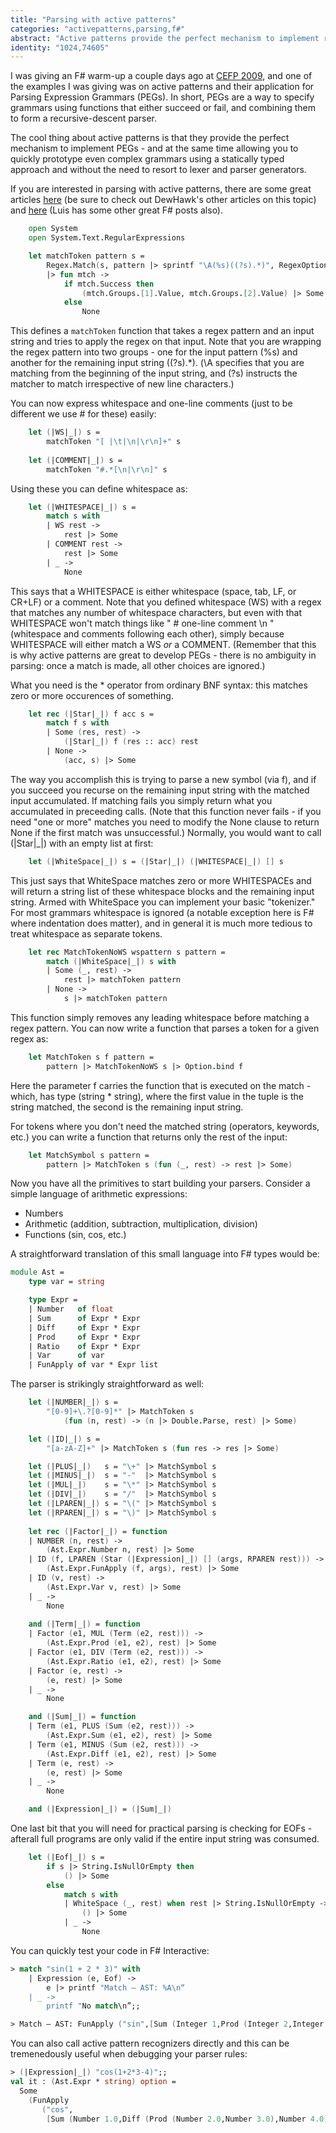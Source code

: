 ```yaml
---
title: "Parsing with active patterns"
categories: "activepatterns,parsing,f#"
abstract: "Active patterns provide the perfect mechanism to implement recursive-descent parsers - allowing you to quickly prototype even complex grammars using a statically typed approach and without the need to resort to lexer and parser generators."
identity: "1024,74605"
---
```

I was giving an F# warm-up a couple days ago at [CEFP 2009](http://www.inf.elte.hu/english/conf/tfp_cefp_2009/Lapok/index.aspx), and one of the examples I was giving was on active patterns and their application for Parsing Expression Grammars (PEGs). In short, PEGs are a way to specify grammars using functions that either succeed or fail, and combining them to form a recursive-descent parser.

The cool thing about active patterns is that they provide the perfect mechanism to implement PEGs - and at the same time allowing you to quickly prototype even complex grammars using a statically typed approach and without the need to resort to lexer and parser generators.

If you are interested in parsing with active patterns, there are some great articles [here</a> (be sure to check out DewHawk's other articles on this topic) and <a href="http://langexplr.blogspot.com/2008/11/using-mgrammar-parser-from-f.html">here](http://devhawk.net/2008/01/29/Practical+F+Parsing+Recursion+And+Predicate+Functions.aspx) (Luis has some other great F# posts also).

```fsharp
    open System
    open System.Text.RegularExpressions

    let matchToken pattern s =
        Regex.Match(s, pattern |> sprintf "\A(%s)((?s).*)", RegexOptions.Multiline)
        |> fun mtch ->
            if mtch.Success then
                (mtch.Groups.[1].Value, mtch.Groups.[2].Value) |> Some
            else
                None
```

This defines a `matchToken` function that takes a regex pattern and an input string and tries to apply the regex on that input. Note that you are wrapping the regex pattern into two groups - one for the input pattern (%s) and another for the remaining input string ((?s).*). (\A specifies that you are matching from the beginning of the input string, and (?s) instructs the matcher to match irrespective of new line characters.)

You can now express whitespace and one-line comments (just to be different we use # for these) easily:

```fsharp
    let (|WS|_|) s =
        matchToken "[ |\t|\n|\r\n]+" s
    
    let (|COMMENT|_|) s =
        matchToken "#.*[\n|\r\n]" s
```

Using these you can define whitespace as:

```fsharp
    let (|WHITESPACE|_|) s =
        match s with
        | WS rest ->
            rest |> Some
        | COMMENT rest ->
            rest |> Some
        | _ ->
            None
```

This says that a WHITESPACE is either whitespace (space, tab, LF, or CR+LF) or a comment. Note that you defined whitespace (WS) with a regex that matches any number of whitespace characters, but even with that WHITESPACE won't match things like " # one-line comment \n " (whitespace and comments following each other), simply because WHITESPACE will either match a WS *or* a COMMENT. (Remember that this is why active patterns are great to develop PEGs - there is no ambiguity in parsing: once a match is made, all other choices are ignored.)

What you need is the * operator from ordinary BNF syntax: this matches zero or more occurences of something.

```fsharp
    let rec (|Star|_|) f acc s =
        match f s with
        | Some (res, rest) ->
            (|Star|_|) f (res :: acc) rest
        | None ->
            (acc, s) |> Some
```

The way you accomplish this is trying to parse a new symbol (via f), and if you succeed you recurse on the remaining input string with the matched input accumulated. If matching fails you simply return what you accumulated in preceeding calls. (Note that this function never fails - if you need "one or more" matches you need to modify the None clause to return None if the first match was unsuccessful.) Normally, you would want to call (|Star|_|) with an empty list at first:

```fsharp
    let (|WhiteSpace|_|) s = (|Star|_|) (|WHITESPACE|_|) [] s
```

This just says that WhiteSpace matches zero or more WHITESPACEs and will return a string list of these whitespace blocks and the remaining input string.
Armed with WhiteSpace you can implement your basic "tokenizer." For most grammars whitespace is ignored (a notable exception here is F# where indentation does matter), and in general it is much more tedious to treat whitespace as separate tokens.

```fsharp
    let rec MatchTokenNoWS wspattern s pattern =
        match (|WhiteSpace|_|) s with
        | Some (_, rest) ->
            rest |> matchToken pattern
        | None ->
            s |> matchToken pattern
```

This function simply removes any leading whitespace before matching a regex pattern. You can now write a function that parses a token for a given regex as:

```fsharp
    let MatchToken s f pattern =
        pattern |> MatchTokenNoWS s |> Option.bind f
```

Here the parameter f carries the function that is executed on the match - which, has type (string * string), where the first value in the tuple is the string matched, the second is the remaining input string.

For tokens where you don't need the matched string (operators, keywords, etc.) you can write a function that returns only the rest of the input:

```fsharp
    let MatchSymbol s pattern =
        pattern |> MatchToken s (fun (_, rest) -> rest |> Some)
```

Now you have all the primitives to start building your parsers. Consider a simple language of arithmetic expressions:

 * Numbers
 * Arithmetic (addition, subtraction, multiplication, division)
 * Functions (sin, cos, etc.)

A straightforward translation of this small language into F# types would be:

```fsharp
module Ast =
    type var = string

    type Expr =
    | Number   of float
    | Sum      of Expr * Expr
    | Diff     of Expr * Expr
    | Prod     of Expr * Expr
    | Ratio    of Expr * Expr
    | Var      of var
    | FunApply of var * Expr list
```

The parser is strikingly straightforward as well:

```fsharp
    let (|NUMBER|_|) s =
        "[0-9]+\.?[0-9]*" |> MatchToken s
            (fun (n, rest) -> (n |> Double.Parse, rest) |> Some)

    let (|ID|_|) s =
        "[a-zA-Z]+" |> MatchToken s (fun res -> res |> Some)

    let (|PLUS|_|)   s = "\+" |> MatchSymbol s
    let (|MINUS|_|)  s = "-"  |> MatchSymbol s
    let (|MUL|_|)    s = "\*" |> MatchSymbol s
    let (|DIV|_|)    s = "/"  |> MatchSymbol s
    let (|LPAREN|_|) s = "\(" |> MatchSymbol s
    let (|RPAREN|_|) s = "\)" |> MatchSymbol s
    
    let rec (|Factor|_|) = function
    | NUMBER (n, rest) ->
        (Ast.Expr.Number n, rest) |> Some
    | ID (f, LPAREN (Star (|Expression|_|) [] (args, RPAREN rest))) ->
        (Ast.Expr.FunApply (f, args), rest) |> Some
    | ID (v, rest) ->
        (Ast.Expr.Var v, rest) |> Some
    | _ ->
        None
        
    and (|Term|_|) = function
    | Factor (e1, MUL (Term (e2, rest))) ->
        (Ast.Expr.Prod (e1, e2), rest) |> Some
    | Factor (e1, DIV (Term (e2, rest))) ->
        (Ast.Expr.Ratio (e1, e2), rest) |> Some
    | Factor (e, rest) ->
        (e, rest) |> Some
    | _ ->
        None

    and (|Sum|_|) = function
    | Term (e1, PLUS (Sum (e2, rest))) ->
        (Ast.Expr.Sum (e1, e2), rest) |> Some
    | Term (e1, MINUS (Sum (e2, rest))) ->
        (Ast.Expr.Diff (e1, e2), rest) |> Some
    | Term (e, rest) ->
        (e, rest) |> Some
    | _ ->
        None

    and (|Expression|_|) = (|Sum|_|)
```

One last bit that you will need for practical parsing is checking for EOFs - afterall full programs are only valid if the entire input string was consumed.

```fsharp
    let (|Eof|_|) s =
        if s |> String.IsNullOrEmpty then
            () |> Some
        else
            match s with
            | WhiteSpace (_, rest) when rest |> String.IsNullOrEmpty ->
                () |> Some
            | _ ->
                None
```

You can quickly test your code in F# Interactive:

```fsharp
> match "sin(1 + 2 * 3)" with
    | Expression (e, Eof) ->
        e |> printf "Match – AST: %A\n“
    | _ ->
        printf "No match\n”;;

> Match – AST: FunApply ("sin",[Sum (Integer 1,Prod (Integer 2,Integer 3))])
```

You can also call active pattern recognizers directly and this can be tremenedously useful when debugging your parser rules:

```fsharp
> (|Expression|_|) "cos(1+2*3-4)";;
val it : (Ast.Expr * string) option =
  Some
    (FunApply
       ("cos",
        [Sum (Number 1.0,Diff (Prod (Number 2.0,Number 3.0),Number 4.0))]), "")
```